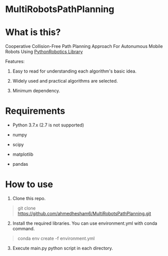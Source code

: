 # MultiRobotsPathPlanning

# What is this?

Cooperative Collision-Free Path Planning Approach For Autonumous Mobile Robots Using [PythonRobotics Library](https://github.com/AtsushiSakai/PythonRobotics.git)

Features:

1. Easy to read for understanding each algorithm's basic idea.

2. Widely used and practical algorithms are selected.

3. Minimum dependency.

# Requirements

- Python 3.7.x (2.7 is not supported)

- numpy

- scipy

- matplotlib

- pandas

# How to use

1. Clone this repo.

> git clone https://github.com/ahmedhesham6/MultiRobotsPathPlanning.git


2. Install the required libraries. You can use environment.yml with conda command.

> conda env create -f environment.yml


3. Execute main.py python script in each directory.